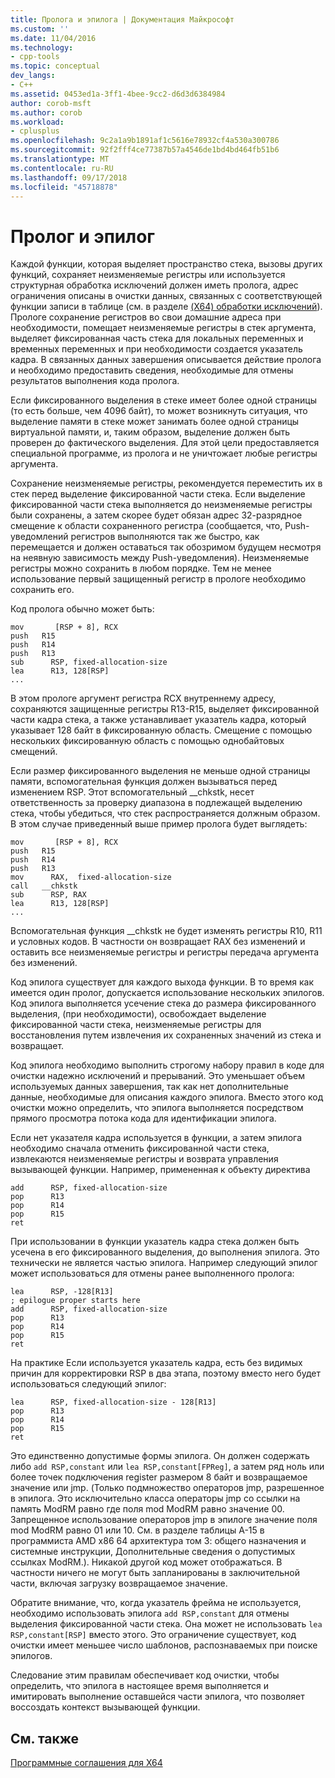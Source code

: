 ```yaml
---
title: Пролога и эпилога | Документация Майкрософт
ms.custom: ''
ms.date: 11/04/2016
ms.technology:
- cpp-tools
ms.topic: conceptual
dev_langs:
- C++
ms.assetid: 0453ed1a-3ff1-4bee-9cc2-d6d3d6384984
author: corob-msft
ms.author: corob
ms.workload:
- cplusplus
ms.openlocfilehash: 9c2a1a9b1891af1c5616e78932cf4a530a300786
ms.sourcegitcommit: 92f2fff4ce77387b57a4546de1bd4bd464fb51b6
ms.translationtype: MT
ms.contentlocale: ru-RU
ms.lasthandoff: 09/17/2018
ms.locfileid: "45718878"
---
```

# <a name="prolog-and-epilog"></a>Пролог и эпилог

Каждой функции, которая выделяет пространство стека, вызовы других функций, сохраняет неизменяемые регистры или используется структурная обработка исключений должен иметь пролога, адрес ограничения описаны в очистки данных, связанных с соответствующей функции записи в таблице (см. в разделе [(X64) обработки исключений](../build/exception-handling-x64.md)). Прологе сохранение регистров во свои домашние адреса при необходимости, помещает неизменяемые регистры в стек аргумента, выделяет фиксированная часть стека для локальных переменных и временных переменных и при необходимости создается указатель кадра. В связанных данных завершения описывается действие пролога и необходимо предоставить сведения, необходимые для отмены результатов выполнения кода пролога.

Если фиксированного выделения в стеке имеет более одной страницы (то есть больше, чем 4096 байт), то может возникнуть ситуация, что выделение памяти в стеке может занимать более одной страницы виртуальной памяти, и, таким образом, выделение должен быть проверен до фактического выделения. Для этой цели предоставляется специальной программе, из пролога и не уничтожает любые регистры аргумента.

Сохранение неизменяемые регистры, рекомендуется переместить их в стек перед выделение фиксированной части стека. Если выделение фиксированной части стека выполняется до неизменяемые регистры были сохранены, а затем скорее будет обязан адрес 32-разрядное смещение к области сохраненного регистра (сообщается, что, Push-уведомлений регистров выполняются так же быстро, как перемещается и должен оставаться так обозримом будущем несмотря на неявную зависимость между Push-уведомления). Неизменяемые регистры можно сохранить в любом порядке. Тем не менее использование первый защищенный регистр в прологе необходимо сохранить его.

Код пролога обычно может быть:

```
mov       [RSP + 8], RCX
push   R15
push   R14
push   R13
sub      RSP, fixed-allocation-size
lea      R13, 128[RSP]
...
```

В этом прологе аргумент регистра RCX внутреннему адресу, сохраняются защищенные регистры R13-R15, выделяет фиксированной части кадра стека, а также устанавливает указатель кадра, который указывает 128 байт в фиксированную область. Смещение с помощью нескольких фиксированную область с помощью однобайтовых смещений.

Если размер фиксированного выделения не меньше одной страницы памяти, вспомогательная функция должен вызываться перед изменением RSP. Этот вспомогательный __chkstk, несет ответственность за проверку диапазона в подлежащей выделению стека, чтобы убедиться, что стек распространяется должным образом. В этом случае приведенный выше пример пролога будет выглядеть:

```
mov       [RSP + 8], RCX
push   R15
push   R14
push   R13
mov      RAX,  fixed-allocation-size
call   __chkstk
sub      RSP, RAX
lea      R13, 128[RSP]
...
```

Вспомогательная функция __chkstk не будет изменять регистры R10, R11 и условных кодов. В частности он возвращает RAX без изменений и оставить все неизменяемые регистры и регистры передача аргумента без изменений.

Код эпилога существует для каждого выхода функции. В то время как имеется один пролог, допускается использование нескольких эпилогов. Код эпилога выполняется усечение стека до размера фиксированного выделения, (при необходимости), освобождает выделение фиксированной части стека, неизменяемые регистры для восстановления путем извлечения их сохраненных значений из стека и возвращает.

Код эпилога необходимо выполнить строгому набору правил в коде для очистки надежно исключений и прерываний. Это уменьшает объем используемых данных завершения, так как нет дополнительные данные, необходимые для описания каждого эпилога. Вместо этого код очистки можно определить, что эпилога выполняется посредством прямого просмотра потока кода для идентификации эпилога.

Если нет указателя кадра используется в функции, а затем эпилога необходимо сначала отменить фиксированной части стека, извлекаются неизменяемые регистры и возврата управления вызывающей функции. Например, примененная к объекту директива

```
add      RSP, fixed-allocation-size
pop      R13
pop      R14
pop      R15
ret
```

При использовании в функции указатель кадра стека должен быть усечена в его фиксированного выделения, до выполнения эпилога. Это технически не является частью эпилога. Например следующий эпилог может использоваться для отмены ранее выполненного пролога:

```
lea      RSP, -128[R13]
; epilogue proper starts here
add      RSP, fixed-allocation-size
pop      R13
pop      R14
pop      R15
ret
```

На практике Если используется указатель кадра, есть без видимых причин для корректировки RSP в два этапа, поэтому вместо него будет использоваться следующий эпилог:

```
lea      RSP, fixed-allocation-size - 128[R13]
pop      R13
pop      R14
pop      R15
ret
```

Это единственно допустимые формы эпилога. Он должен содержать либо `add RSP,constant` или `lea RSP,constant[FPReg]`, а затем ряд ноль или более точек подключения register размером 8 байт и возвращаемое значение или jmp. (Только подмножество операторов jmp, разрешенное в эпилога. Это исключительно класса операторы jmp со ссылки на память ModRM равно где поля mod ModRM равно значение 00. Запрещенное использование операторов jmp в эпилоге значение поля mod ModRM равно 01 или 10. См. в разделе таблицы A-15 в программиста AMD x86 64 архитектура том 3: общего назначения и системные инструкции, Дополнительные сведения о допустимых ссылках ModRM.). Никакой другой код может отображаться. В частности ничего не могут быть запланированы в заключительной части, включая загрузку возвращаемое значение.

Обратите внимание, что, когда указатель фрейма не используется, необходимо использовать эпилога `add RSP,constant` для отмены выделения фиксированной части стека. Она может не использовать `lea RSP,constant[RSP]` вместо этого. Это ограничение существует, код очистки имеет меньшее число шаблонов, распознаваемых при поиске эпилогов.

Следование этим правилам обеспечивает код очистки, чтобы определить, что эпилога в настоящее время выполняется и имитировать выполнение оставшейся части эпилога, что позволяет воссоздать контекст вызывающей функции.

## <a name="see-also"></a>См. также

[Программные соглашения для X64](../build/x64-software-conventions.md)